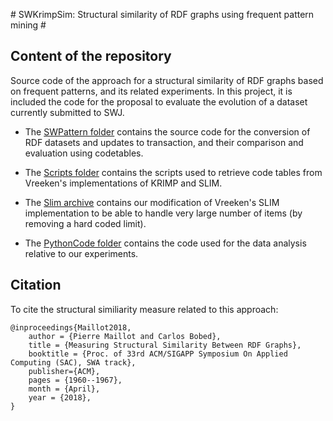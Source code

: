 
# SWKrimpSim: Structural similarity of RDF graphs using frequent pattern mining #

## Content of the repository

Source code of the approach for a structural similarity of RDF graphs based on frequent patterns, and its related experiments. In this project, it is included the code for the proposal to evaluate the evolution of a dataset currently submitted to SWJ.   

+ The [SWPattern folder](https://github.com/MaillPierre/SWKrimpSim/tree/master/SWPattern) contains the source code for the conversion of RDF datasets and updates to transaction, and their comparison and evaluation using codetables. 

+ The [Scripts folder](https://github.com/MaillPierre/SWKrimpSim/tree/master/scripts) contains the scripts used to retrieve code tables from Vreeken's implementations of KRIMP and SLIM.

+ The [Slim archive](https://github.com/MaillPierre/SWKrimpSim/blob/master/SlimBinSource-20120607mod.tar.gz) contains our modification of Vreeken's SLIM implementation to be able to handle very large number of items (by removing a hard coded limit).

+ The [PythonCode folder](https://github.com/MaillPierre/SWKrimpSim/tree/master/pythonCode) contains the code used for the data analysis relative to our experiments.

## Citation

To cite the structural similiarity measure related to this approach:
```
@inproceedings{Maillot2018, 
    author = {Pierre Maillot and Carlos Bobed}, 
    title = {Measuring Structural Similarity Between RDF Graphs}, 
    booktitle = {Proc. of 33rd ACM/SIGAPP Symposium On Applied Computing (SAC), SWA track}, 
    publisher={ACM}, 
    pages = {1960--1967}, 
    month = {April}, 
    year = {2018}, 
}
```

